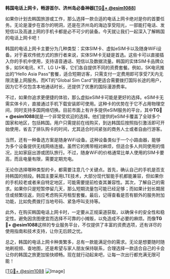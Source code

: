 **韩国电话上网卡，畅游首尔、济州岛必备神器[[TG💪+ @esim1088](https://t.me/s/esim1088)]**

如果你计划去韩国旅游或工作，那么选择一款合适的电话上网卡绝对是你的首要任务。无论是漫步在首尔的明洞，还是在济州岛的海边享受阳光，一部能打电话、发短信以及高速上网的手机卡都是必不可少的装备。今天就让我们一起深入了解韩国的电话上网卡吧！

韩国的电话上网卡主要分为几种类型：实体SIM卡、虚拟eSIM卡以及随身WiFi设备。对于喜欢传统方式的旅行者来说，实体SIM卡无疑是首选。这些卡可以直接插入你的手机中使用，支持语音通话、短信以及数据流量。韩国的实体SIM卡品牌众多，如SK电讯、KT、LG U+等，它们各自提供不同的资费套餐。例如，SK电讯推出的“Hello Asia Pass”套餐，适合短期访客，只需支付一定费用即可享受7天内无限流量上网服务。而KT的“Global Sim Card”则更适合需要拨打国际长途的用户，因为它不仅包含本地通话时长，还提供了优惠的国际漫游费率。

不过，如果你追求更便捷的体验，那么虚拟eSIM卡可能是更好的选择。eSIM卡无需实体卡片，直接通过手机下载安装即可使用。这种卡的优势在于它不占用物理空间，同时支持多国网络切换。目前市面上有许多提供eSIM服务的平台，其中**TG💪+ @esim1088**就是一个非常受欢迎的选择。他们提供的eSIM卡覆盖了全球多个国家和地区，包括韩国。用户只需提前在线购买，到达韩国后按照指引激活即可开始使用，省去了排队购卡的时间，尤其适合时间紧张的商务人士或者自由行游客。

当然，还有一种备选方案是随身WiFi设备。这种设备类似于一个小路由器，能够为多个设备提供无线网络连接。虽然它的携带相对麻烦，但适合多人共同使用的情况，比如家庭出游或团队旅行。不过，随身WiFi的价格通常比单人使用的SIM卡要高，而且电量有限，需要定期充电。

无论你选择哪种类型的卡，都需要注意几个关键点。首先，确认自己的手机是否支持韩国的频段。韩国主要采用LTE技术，大部分现代智能手机都能兼容，但如果你的手机较老或者来自特定地区，可能需要提前检查其兼容性。其次，了解自己的需求。如果你只是短暂停留几天，那么短期流量包可能已经足够；而如果计划长期居住或频繁往返，则应考虑购买月租型套餐。最后，记得查看是否有额外的服务附加功能，比如免费拨打当地号码、紧急呼叫支持等。

此外，在购买韩国电话上网卡时，一定要从正规渠道获取，以确保卡的安全性和稳定性。避免因贪图便宜而选择不可靠的小摊贩，以免造成不必要的麻烦。而像**TG💪+ @esim1088**这样的专业服务平台，不仅提供了丰富的资费选项，还有详尽的使用指南和技术支持，让你无后顾之忧。

总之，韩国的电话上网卡种类繁多，总有一款能满足你的需求。无论是想要随时随地刷视频、查地图，还是希望与家人朋友保持联系，合理选择一款适合自己的卡会让你的韩国之旅更加愉快顺畅。现在就行动起来吧，让每一次出行都充满无限可能！

[[TG💪+ @esim1088](https://t.me/s/esim1088) ![Image](https://i.postimg.cc/4NQfJmqS/Snipaste-2025-05-13-00-14-12.png)]